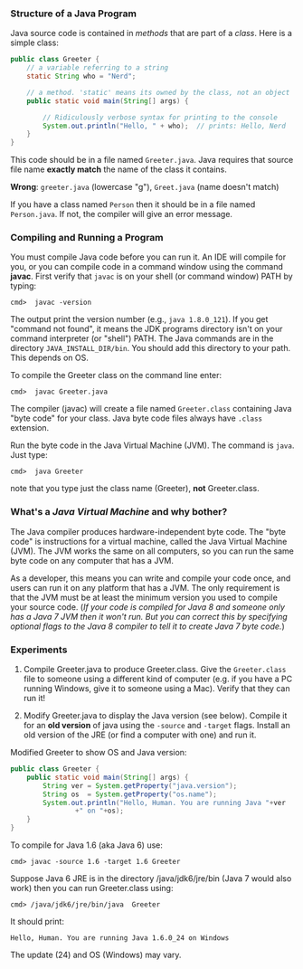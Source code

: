
### Structure of a Java Program

Java source code is contained in *methods* that are part of a *class*.
Here is a simple class:
```java
public class Greeter {
    // a variable referring to a string
    static String who = "Nerd";

    // a method. 'static' means its owned by the class, not an object
    public static void main(String[] args) {

        // Ridiculously verbose syntax for printing to the console
        System.out.println("Hello, " + who);  // prints: Hello, Nerd
    }
}
```
This code should be in a file named `Greeter.java`.
Java requires that source file name **exactly match** the name of the class it contains.  

**Wrong**: `greeter.java` (lowercase "g"), `Greet.java` (name doesn't match)

If you have a class named `Person` then it should be in a file named `Person.java`.  If not, the compiler will give an error message.

### Compiling and Running a Program

You must compile Java code before you can run it.  An IDE will compile for you, or you can compile code in a command window using the command **javac**. First verify that `javac` is on your shell (or command window) PATH by typing:
```shell
cmd>  javac -version
```
The output print the version number (e.g., `java 1.8.0_121`).
If you get "command not found", it means the JDK programs directory isn't on your command interpreter (or "shell") PATH.  The Java commands are in the directory `JAVA_INSTALL_DIR/bin`.  You should add this directory to your path. This depends on OS.

To compile the Greeter class on the command line enter:
```shell
cmd>  javac Greeter.java
```

The compiler (javac) will create a file named `Greeter.class` containing Java "byte code" for your class. Java byte code files always have `.class` extension.

Run the byte code in the Java Virtual Machine (JVM).  The command is `java`.  Just type:
```shell
cmd>  java Greeter
```
note that you type just the class name (Greeter), **not** Greeter.class.

### What's a *Java Virtual Machine* and why bother?

The Java compiler produces hardware-independent byte code.
The "byte code" is instructions for a virtual machine, called the Java Virtual Machine (JVM).  The JVM works the same on all computers, so you can run the
same byte code on any computer that has a JVM.  

As a developer, this means you can write and compile your code once, 
and users can run it on any platform that has a JVM.  The only requirement 
is that the JVM
must be at least the minimum version you used to compile your source code.
(*If your code is compiled for Java 8 and someone only has a Java 7 JVM
then it won't run. But you can correct this by specifying optional flags to the Java 8 compiler to tell it to create Java 7 byte code.*)

### Experiments

1. Compile Greeter.java to produce Greeter.class.  Give the
`Greeter.class` file to someone using a different kind of computer
(e.g. if you have a PC running Windows, give it to someone using a Mac).
Verify that they can run it!

2. Modify Greeter.java to display the Java version (see below). Compile it for an **old version** of java using the `-source` and `-target` flags.  Install an old version of the JRE (or find a computer with one) and run it.

Modified Greeter to show OS and Java version:
```java
public class Greeter {
    public static void main(String[] args) {
        String ver = System.getProperty("java.version");
        String os  = System.getProperty("os.name");
        System.out.println("Hello, Human. You are running Java "+ver
                +" on "+os);
    }
}
```
To compile for Java 1.6 (aka Java 6) use:
```shell
cmd> javac -source 1.6 -target 1.6 Greeter
```

Suppose Java 6 JRE is in the directory /java/jdk6/jre/bin (Java 7 would also work) then you can run Greeter.class using:
```shell
cmd> /java/jdk6/jre/bin/java  Greeter
```
It should print:
```shell
Hello, Human. You are running Java 1.6.0_24 on Windows 
```
The update (24) and OS (Windows) may vary.

